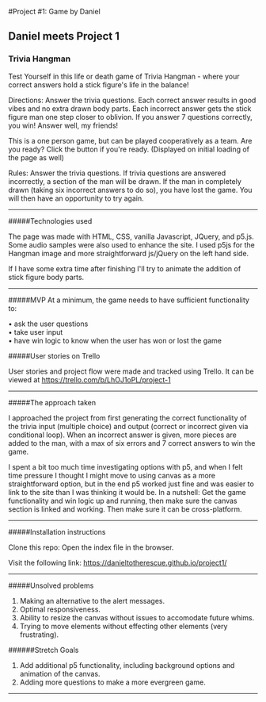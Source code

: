 #Project #1: Game by Daniel


## Daniel meets Project 1


### Trivia Hangman
Test Yourself in this life or death game of Trivia Hangman - where your correct answers hold a stick figure's life in the balance!

Directions: Answer the trivia questions.  Each correct answer results in good vibes and no extra drawn body parts. Each incorrect answer gets the stick figure man one step closer to oblivion.  If you answer 7 questions correctly, you win! Answer well, my friends!  

This is a one person game, but can be played cooperatively as a team. Are you ready? Click the button if you're ready.
(Displayed on initial loading of the page as well)

Rules: Answer the trivia questions.  If trivia questions are answered incorrectly, a section of the man will be drawn.  If the man in completely drawn (taking six incorrect answers to do so), you have lost the game.  You will then have an opportunity to try again.

---

#####Technologies used

The page was made with HTML, CSS, vanilla Javascript, JQuery, and p5.js. Some audio samples were also used to enhance the site. I used p5js for the Hangman image and more straightforward js/jQuery on the left hand side.  

If I have some extra time after finishing I'll try to animate the addition of stick figure body parts.

---

#####MVP
At a minimum, the game needs to have sufficient functionality to:

• ask the user questions     
• take user input    
• have win logic to know when the user has won or lost the game    

#####User stories on Trello

User stories and project flow were made and tracked using Trello.  It can be viewed at https://trello.com/b/LhOJ1oPL/project-1

---

#####The approach taken

I approached the project from first generating the correct functionality of the trivia input (multiple choice) and output (correct or incorrect given via conditional loop).  When an incorrect answer is given, more pieces are added to the man, with a max of six errors and 7 correct answers to win the game.

I spent a bit too much time investigating options with p5, and when I felt time pressure I thought I might move to using canvas as a more straightforward option, but in the end p5 worked just fine and was easier to link to the site than I was thinking it would be. In a nutshell: Get the game functionality and win logic up and running, then make sure the canvas section is linked and working. Then make sure it can be cross-platform.

---

#####Installation instructions

Clone this repo:
Open the index file in the browser.

Visit the following link:
https://danieltotherescue.github.io/project1/

---

#####Unsolved problems

1. Making an alternative to the alert messages.
2. Optimal responsiveness.
3. Ability to resize the canvas without issues to accomodate future whims.
4. Trying to move elements without effecting other elements (very frustrating).

######Stretch Goals

1. Add additional p5 functionality, including background options and animation of the canvas.
2. Adding more questions to make a more evergreen game.

---



<!--
Your app must:

* **Render a game in the browser**
* Stick with **KISS (Keep It Simple Son)** and **DRY (Don't Repeat Yourself)** principles
* Use **jQuery** for **DOM manipulation** and **vanilla JavaScript** for **game logic**
* Use **semantic markup** for HTML and CSS (adhere to best practices)


### Useful Resources for my reference

* **[MDN Javascript Docs](https://developer.mozilla.org/en-US/docs/Web/JavaScript)** _(a great reference for all things Vanilla Javascript)_
* **[jQuery Docs](http://api.jquery.com)** _(if you're using jQuery)_
* **[Github Pages](https://pages.github.com)** _(for hosting your game)_ -->
